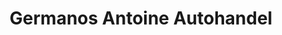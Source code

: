 ---
title: "Germanos Antoine Autohandel"
url: /bietigheim-bissingen/germanos-antoine-autohandel/
shop: Autohaus
---